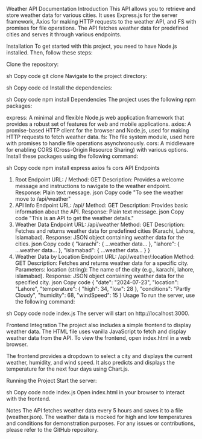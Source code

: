 Weather API Documentation
Introduction
This API allows you to retrieve and store weather data for various cities. It uses Express.js for the server framework, Axios for making HTTP requests to the weather API, and FS with promises for file operations. The API fetches weather data for predefined cities and serves it through various endpoints.

Installation
To get started with this project, you need to have Node.js installed. Then, follow these steps:

Clone the repository:

sh
Copy code
git clone <repository-url>
Navigate to the project directory:

sh
Copy code
cd <project-directory>
Install the dependencies:

sh
Copy code
npm install
Dependencies
The project uses the following npm packages:

express: A minimal and flexible Node.js web application framework that provides a robust set of features for web and mobile applications.
axios: A promise-based HTTP client for the browser and Node.js, used for making HTTP requests to fetch weather data.
fs: The file system module, used here with promises to handle file operations asynchronously.
cors: A middleware for enabling CORS (Cross-Origin Resource Sharing) with various options.
Install these packages using the following command:

sh
Copy code
npm install express axios fs cors
API Endpoints
1. Root Endpoint
URL: /
Method: GET
Description: Provides a welcome message and instructions to navigate to the weather endpoint.
Response: Plain text message.
json
Copy code
"To see the weather move to /api/weather"
2. API Info Endpoint
URL: /api/
Method: GET
Description: Provides basic information about the API.
Response: Plain text message.
json
Copy code
"This is an API to get the weather details."
3. Weather Data Endpoint
URL: /api/weather
Method: GET
Description: Fetches and returns weather data for predefined cities (Karachi, Lahore, Islamabad).
Response: JSON object containing weather data for the cities.
json
Copy code
{
    "karachi": { ...weather data... },
    "lahore": { ...weather data... },
    "islamabad": { ...weather data... }
}
4. Weather Data by Location Endpoint
URL: /api/weather/:location
Method: GET
Description: Fetches and returns weather data for a specific city.
Parameters:
location (string): The name of the city (e.g., karachi, lahore, islamabad).
Response: JSON object containing weather data for the specified city.
json
Copy code
{
    "date": "2024-07-23",
    "location": "Lahore",
    "temperature": { "high": 34, "low": 28 },
    "conditions": "Partly Cloudy",
    "humidity": 68,
    "windSpeed": 15
}
Usage
To run the server, use the following command:

sh
Copy code
node index.js
The server will start on http://localhost:3000.

Frontend Integration
The project also includes a simple frontend to display weather data. The HTML file uses vanilla JavaScript to fetch and display weather data from the API. To view the frontend, open index.html in a web browser.

The frontend provides a dropdown to select a city and displays the current weather, humidity, and wind speed. It also predicts and displays the temperature for the next four days using Chart.js.

Running the Project
Start the server:

sh
Copy code
node index.js
Open index.html in your browser to interact with the frontend.

Notes
The API fetches weather data every 5 hours and saves it to a file (weather.json).
The weather data is mocked for high and low temperatures and conditions for demonstration purposes.
For any issues or contributions, please refer to the GitHub repository.
